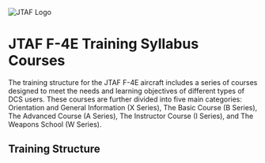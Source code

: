 ![JTAF Logo](img/Logo.png)

# **JTAF F-4E Training Syllabus Courses**

The training structure for the JTAF F-4E aircraft includes a series of courses designed to meet the needs and learning objectives of different types of DCS users. These courses are further divided into five main categories: Orientation and General Information (X Series), The Basic Course (B Series), The Advanced Course (A Series), The Instructor Course (I Series), and The Weapons School (W Series).

## Training Structure
